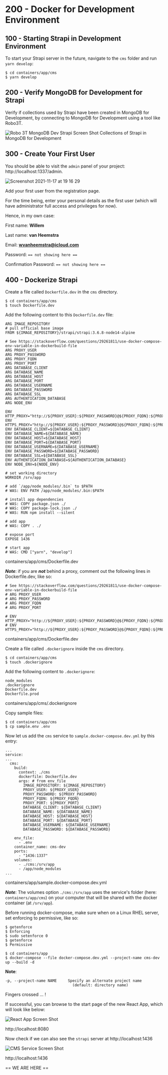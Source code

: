 # 200 - Docker for Development Environment

## 100 - Starting Strapi in Development Environment

To start your Strapi server in the future, navigate to the ```cms``` folder and run ```yarn develop```:

```
$ cd containers/app/cms
$ yarn develop
```

## 200 - Verify MongoDB for Development for Strapi

Verify if collections used by Strapi have been created in MongoDB for Development, by connecting to MongoDB for Development using a tool like Robo3T.

![Robo 3T MongoDB Dev Strapi Screen Shot](robo_3t_mongodb_dev_strapi_screen_shot.png)
Collections of Strapi in MongoDB for Development

## 300 - Create Your First User

You should be able to visit the ```admin``` panel of your project: http://localhost:1337/admin.

![Screenshot 2021-11-17 at 19 16 29](https://user-images.githubusercontent.com/1499433/142258921-abf0ff7d-1fb6-43de-b5e4-e0c515921014.png)

Add your first user from the registration page.

For the time being, enter your personal details as the first user (which will have administrator full access and privileges for now).

Hence, in my own case:

First name: **Willem**

Last name: **van Heemstra**

Email: **wvanheemstra@icloud.com**

Password: ```== not showing here ==```

Confirmation Password: ```== not showing here ==```

## 400 - Dockerize Strapi

Create a file called ```Dockerfile.dev``` in the ```cms``` directory.

```
$ cd containers/app/cms
$ touch Dockerfile.dev
```

Add the following content to this ```Dockerfile.dev``` file:

```
ARG IMAGE_REPOSITORY
# pull official base image
FROM ${IMAGE_REPOSITORY}/strapi/strapi:3.6.8-node14-alpine

# See https://stackoverflow.com/questions/29261811/use-docker-compose-env-variable-in-dockerbuild-file
ARG PROXY_USER
ARG PROXY_PASSWORD
ARG PROXY_FQDN
ARG PROXY_PORT
ARG DATABASE_CLIENT
ARG DATABASE_NAME
ARG DATABASE_HOST
ARG DATABASE_PORT
ARG DATABASE_USERNAME
ARG DATABASE_PASSWORD
ARG DATABASE_SSL
ARG AUTHENTICATION_DATABASE
ARG NODE_ENV

ENV HTTP_PROXY="http://${PROXY_USER}:${PROXY_PASSWORD}@${PROXY_FQDN}:${PROXY_PORT}"
ENV HTTPS_PROXY="http://${PROXY_USER}:${PROXY_PASSWORD}@${PROXY_FQDN}:${PROXY_PORT}"
ENV DATABASE_CLIENT=${DATABASE_CLIENT}
ENV DATABASE_NAME=${DATABASE_NAME}
ENV DATABASE_HOST=${DATABASE_HOST}
ENV DATABASE_PORT=${DATABASE_PORT}
ENV DATABASE_USERNAME=${DATABASE_USERNAME}
ENV DATABASE_PASSWORD=${DATABASE_PASSWORD}
ENV DATABASE_SSL=${DATABASE_SSL}
ENV AUTHENTICATION_DATABASE=${AUTHENTICATION_DATABASE}
ENV NODE_ENV=${NODE_ENV}

# set working directory
WORKDIR /srv/app

# add `/app/node_modules/.bin` to $PATH
# WAS: ENV PATH /app/node_modules/.bin:$PATH

# install app dependencies
# WAS: COPY package.json ./
# WAS: COPY package-lock.json ./
# WAS: RUN npm install --silent

# add app
# WAS: COPY . ./

# expose port
EXPOSE 1436

# start app
# WAS: CMD ["yarn", "develop"]
```
containers/app/cms/Dockerfile.dev

***Note***: if you are ***not*** behind a proxy, comment out the following lines in Dockerfile.dev, like so:

```
# See https://stackoverflow.com/questions/29261811/use-docker-compose-env-variable-in-dockerbuild-file
# ARG PROXY_USER
# ARG PROXY_PASSWORD
# ARG PROXY_FQDN
# ARG PROXY_PORT

# ENV HTTP_PROXY="http://${PROXY_USER}:${PROXY_PASSWORD}@${PROXY_FQDN}:${PROXY_PORT}"
# ENV HTTPS_PROXY="http://${PROXY_USER}:${PROXY_PASSWORD}@${PROXY_FQDN}:${PROXY_PORT}"
```
containers/app/cms/Dockerfile.dev

Create a file called ```.dockerignore``` inside the ```cms``` directory.

```
$ cd containers/app/cms
$ touch .dockerignore 
```

Add the following content to ```.dockerignore```:

```
node_modules
.dockerignore
Dockerfile.dev
Dockerfile.prod
```
containers/app/cms/.dockerignore

Copy sample files:

```
$ cd containers/app/cms
$ cp sample.env .env
```

Now let us add the ```cms``` service to ```sample.docker-compose.dev.yml``` by this entry:

```
...
service:
...
  cms:
    build:
      context: ./cms
      dockerfile: Dockerfile.dev
      args: # from env_file
        IMAGE_REPOSITORY: ${IMAGE_REPOSITORY}
        PROXY_USER: ${PROXY_USER}
        PROXY_PASSWORD: ${PROXY_PASSWORD}
        PROXY_FQDN: ${PROXY_FQDN}
        PROXY_PORT: ${PROXY_PORT}
        DATABASE_CLIENT: ${DATABASE_CLIENT}
        DATABASE_NAME: ${DATABASE_NAME}
        DATABASE_HOST: ${DATABASE_HOST}
        DATABASE_PORT: ${DATABASE_PORT}
        DATABASE_USERNAME: ${DATABASE_USERNAME}
        DATABASE_PASSWORD: ${DATABASE_PASSWORD}

    env_file:
      - .env
    container_name: cms-dev      
    ports:
      - "1436:1337"
    volumes:
      - ./cms:/srv/app      
      - /app/node_modules      
...

```
containers/app/sample.docker-compose.dev.yml

***Note***: The volumes option ```./cms:/srv/app``` uses the service's folder (here: ```containers/app/cms```) on your computer that will be shared with the docker container (at ```/srv/app```).

Before running docker-compose, make sure when on a Linux RHEL server, set enforcing to permissive, like so:

```
$ getenforce
$ Enforcing
$ sudo setenforce 0
$ getenforce
$ Permissive
```

```
$ cd containers/app
$ docker-compose --file docker-compose.dev.yml --project-name cms-dev up --build -d
```

**Note**:   
```
-p, --project-name NAME     Specify an alternate project name
                              (default: directory name)
``` 

Fingers crossed ... !

If successful, you can browse to the start page of the new React App, which will look like below:

![React App Screen Shot](react_app_screen_shot.png)

http://localhost:8080

Now check if we can also see the ```strapi``` server at http://localhost:1436

![CMS Service Screen Shot](cms_service.png)

http://localhost:1436

== WE ARE HERE ==
